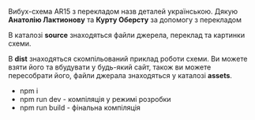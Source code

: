 Вибух-схема AR15 з перекладом назв деталей українською. Дякую **Анатолію Лактионову** та **Курту Оберсту** за допомогу з перекладом

В каталозі **source** знаходяться файли джерела, переклад та картинки схеми.

В **dist** знаходяться скомпільований приклад роботи схеми. Ви можете взяти його та вбудувати у будь-який сайт, також ви можете пересобрати його, файли джерала знаходяться у каталозі **assets**.

 - npm i
 - npm run dev - компіляція у режимі розробки
 - npm run build - фінальна компіляція
